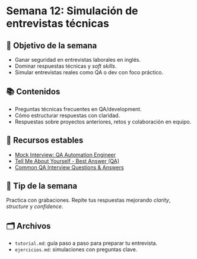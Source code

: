 # Semana 12: Simulación de entrevistas técnicas

## 🎯 Objetivo de la semana

- Ganar seguridad en entrevistas laborales en inglés.
- Dominar respuestas técnicas y *soft skills*.
- Simular entrevistas reales como QA o dev con foco práctico.

## 📚 Contenidos

- Preguntas técnicas frecuentes en QA/development.
- Cómo estructurar respuestas con claridad.
- Respuestas sobre proyectos anteriores, retos y colaboración en equipo.

## 🔗 Recursos estables

- [Mock Interview: QA Automation Engineer](https://www.youtube.com/watch?v=Arj7nZ2j5gE)
- [Tell Me About Yourself - Best Answer (QA)](https://www.youtube.com/watch?v=kayOhGRcNt4)
- [Common QA Interview Questions & Answers](https://www.youtube.com/watch?v=ExRV8BLCn8Y)

## 🧠 Tip de la semana

Practica con grabaciones. Repite tus respuestas mejorando *clarity*, *structure* y *confidence*.

## 🗂 Archivos

- `tutorial.md`: guía paso a paso para preparar tu entrevista.
- `ejercicios.md`: simulaciones con preguntas clave.

